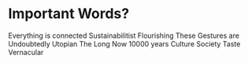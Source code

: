 # Important Words?

Everything is connected
Sustainabilitist
Flourishing
These Gestures are Undoubtedly Utopian
The Long Now
10000 years
Culture
Society
Taste
Vernacular
